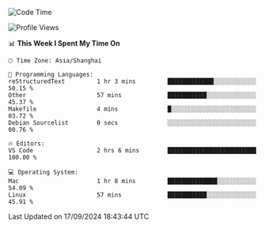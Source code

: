 <!--START_SECTION:waka-->
![Code Time](http://img.shields.io/badge/Code%20Time-486%20hrs%2013%20mins-blue)

![Profile Views](http://img.shields.io/badge/Profile%20Views-0-blue)

📊 **This Week I Spent My Time On** 

```text
🕑︎ Time Zone: Asia/Shanghai

💬 Programming Languages: 
reStructuredText         1 hr 3 mins         █████████████░░░░░░░░░░░░   50.15 % 
Other                    57 mins             ███████████░░░░░░░░░░░░░░   45.37 % 
Makefile                 4 mins              █░░░░░░░░░░░░░░░░░░░░░░░░   03.72 % 
Debian Sourcelist        0 secs              ░░░░░░░░░░░░░░░░░░░░░░░░░   00.76 % 

🔥 Editors: 
VS Code                  2 hrs 6 mins        █████████████████████████   100.00 % 

💻 Operating System: 
Mac                      1 hr 8 mins         ██████████████░░░░░░░░░░░   54.09 % 
Linux                    57 mins             ███████████░░░░░░░░░░░░░░   45.91 % 
```


 Last Updated on 17/09/2024 18:43:44 UTC
<!--END_SECTION:waka-->
